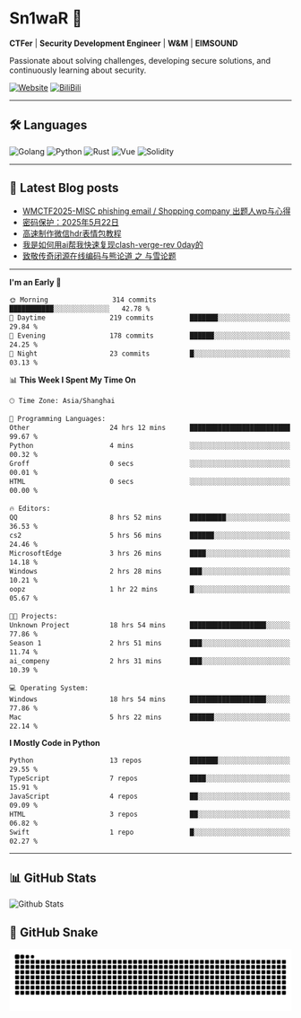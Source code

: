 # Sn1waR 👋

**CTFer** | **Security Development Engineer** | **W&M** | **EIMSOUND**

Passionate about solving challenges, developing secure solutions, and continuously learning about security.

[![Website](https://img.shields.io/website?url=https%3A%2F%2Fwww.snowywar.top)](https://www.snowywar.top) 
[![BiliBili](https://img.shields.io/badge/BiliBili-哔哩哔哩-00A1D6?style=flat&logo=bilibili&logoColor=white)](https://space.bilibili.com/8389161)  

---

## 🛠️ Languages
![Golang](https://img.shields.io/badge/-Golang-00ADD8?style=flat&logo=go&logoColor=white)
![Python](https://img.shields.io/badge/-Python-3776AB?style=flat&logo=python&logoColor=white)
![Rust](https://img.shields.io/badge/-Rust-000000?style=flat&logo=rust&logoColor=white)
![Vue](https://img.shields.io/badge/-Vue.js-4FC08D?style=flat&logo=vue.js&logoColor=white)
![Solidity](https://img.shields.io/badge/-Solidity-363636?style=flat&logo=solidity&logoColor=white)

---
## 📖 Latest Blog posts
<!-- BLOG-POST-LIST:START -->
- [WMCTF2025-MISC phishing email / Shopping company 出题人wp与心得](https://www.snowywar.top/4622.html)
- [密码保护：2025年5月22日](https://www.snowywar.top/4616.html)
- [高速制作微信hdr表情包教程](https://www.snowywar.top/4612.html)
- [我是如何用ai帮我快速复现clash-verge-rev 0day的](https://www.snowywar.top/4595.html)
- [致敬传奇闭源在线编码与熊论道 之 与雪论题](https://www.snowywar.top/4590.html)
<!-- BLOG-POST-LIST:END -->
---
<!--START_SECTION:waka-->
**I'm an Early 🐤** 

```text
🌞 Morning                314 commits         ███████████░░░░░░░░░░░░░░   42.78 % 
🌆 Daytime                219 commits         ███████░░░░░░░░░░░░░░░░░░   29.84 % 
🌃 Evening                178 commits         ██████░░░░░░░░░░░░░░░░░░░   24.25 % 
🌙 Night                  23 commits          █░░░░░░░░░░░░░░░░░░░░░░░░   03.13 % 
```


📊 **This Week I Spent My Time On** 

```text
🕑︎ Time Zone: Asia/Shanghai

💬 Programming Languages: 
Other                    24 hrs 12 mins      █████████████████████████   99.67 % 
Python                   4 mins              ░░░░░░░░░░░░░░░░░░░░░░░░░   00.32 % 
Groff                    0 secs              ░░░░░░░░░░░░░░░░░░░░░░░░░   00.01 % 
HTML                     0 secs              ░░░░░░░░░░░░░░░░░░░░░░░░░   00.00 % 

🔥 Editors: 
QQ                       8 hrs 52 mins       █████████░░░░░░░░░░░░░░░░   36.53 % 
cs2                      5 hrs 56 mins       ██████░░░░░░░░░░░░░░░░░░░   24.46 % 
MicrosoftEdge            3 hrs 26 mins       ████░░░░░░░░░░░░░░░░░░░░░   14.18 % 
Windows                  2 hrs 28 mins       ███░░░░░░░░░░░░░░░░░░░░░░   10.21 % 
oopz                     1 hr 22 mins        █░░░░░░░░░░░░░░░░░░░░░░░░   05.67 % 

🐱‍💻 Projects: 
Unknown Project          18 hrs 54 mins      ███████████████████░░░░░░   77.86 % 
Season 1                 2 hrs 51 mins       ███░░░░░░░░░░░░░░░░░░░░░░   11.74 % 
ai_compeny               2 hrs 31 mins       ███░░░░░░░░░░░░░░░░░░░░░░   10.39 % 

💻 Operating System: 
Windows                  18 hrs 54 mins      ███████████████████░░░░░░   77.86 % 
Mac                      5 hrs 22 mins       ██████░░░░░░░░░░░░░░░░░░░   22.14 % 
```

**I Mostly Code in Python** 

```text
Python                   13 repos            ███████░░░░░░░░░░░░░░░░░░   29.55 % 
TypeScript               7 repos             ████░░░░░░░░░░░░░░░░░░░░░   15.91 % 
JavaScript               4 repos             ██░░░░░░░░░░░░░░░░░░░░░░░   09.09 % 
HTML                     3 repos             ██░░░░░░░░░░░░░░░░░░░░░░░   06.82 % 
Swift                    1 repo              █░░░░░░░░░░░░░░░░░░░░░░░░   02.27 % 
```




<!--END_SECTION:waka-->
---

## 📊 GitHub Stats
![Github Stats](https://github-readme-stats.vercel.app/api?username=jiayuqi7813&show_icons=true&theme=radical)

## 🐍 GitHub Snake
<picture>
  <source media="(prefers-color-scheme: dark)" srcset="https://raw.githubusercontent.com/jiayuqi7813/jiayuqi7813/output/github-contribution-grid-snake-dark.svg">
  <source media="(prefers-color-scheme: light)" srcset="https://raw.githubusercontent.com/jiayuqi7813/jiayuqi7813/output/github-contribution-grid-snake.svg">
  <img alt="github contribution grid snake animation" src="https://raw.githubusercontent.com/jiayuqi7813/jiayuqi7813/output/github-contribution-grid-snake.svg">
</picture>

